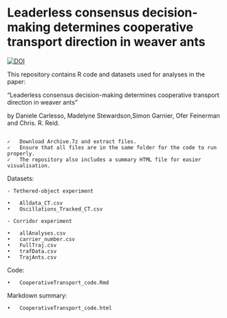# Leaderless consensus decision-making determines cooperative transport direction in weaver ants
[![DOI](https://zenodo.org/badge/706456832.svg)](https://zenodo.org/doi/10.5281/zenodo.10016046)

This repository contains R code and datasets used for analyses in the paper:

“Leaderless consensus decision-making determines cooperative transport direction in weaver ants”

by Daniele Carlesso, Madelyne Stewardson,Simon Garnier, Ofer Feinerman and Chris. R. Reid. 

```

✓	Download Archive.7z and extract files.
✓	Ensure that all files are in the same folder for the code to run properly.
✓	The repository also includes a summary HTML file for easier visualisation.
```

Datasets:

```
- Tethered-object experiment

•	Alldata_CT.csv
•	Oscillations_Tracked_CT.csv

- Corridor experiment

•	allAnalyses.csv
•	carrier_number.csv
•	FullTraj.csv
•	trafData.csv
•	TrajAnts.csv
 ```

Code:

```
•	CooperativeTransport_code.Rmd
```

Markdown summary:

```
•	CooperativeTransport_code.html
```
